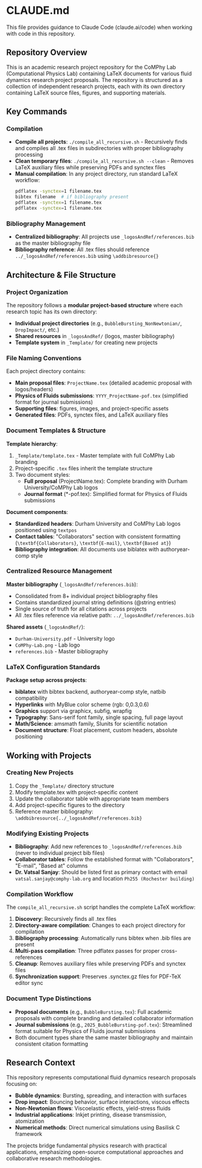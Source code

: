 # CLAUDE.md

This file provides guidance to Claude Code (claude.ai/code) when working with code in this repository.

## Repository Overview

This is an academic research project repository for the CoMPhy Lab (Computational Physics Lab) containing LaTeX documents for various fluid dynamics research project proposals. The repository is structured as a collection of independent research projects, each with its own directory containing LaTeX source files, figures, and supporting materials.

## Key Commands

### Compilation
- **Compile all projects**: `./compile_all_recursive.sh` - Recursively finds and compiles all .tex files in subdirectories with proper bibliography processing
- **Clean temporary files**: `./compile_all_recursive.sh --clean` - Removes LaTeX auxiliary files while preserving PDFs and synctex files
- **Manual compilation**: In any project directory, run standard LaTeX workflow:
  ```bash
  pdflatex -synctex=1 filename.tex
  bibtex filename  # if bibliography present
  pdflatex -synctex=1 filename.tex
  pdflatex -synctex=1 filename.tex
  ```

### Bibliography Management
- **Centralized bibliography**: All projects use `_logosAndRef/references.bib` as the master bibliography file
- **Bibliography reference**: All .tex files should reference `../_logosAndRef/references.bib` using `\addbibresource{}`

## Architecture & File Structure

### Project Organization
The repository follows a **modular project-based structure** where each research topic has its own directory:

- **Individual project directories** (e.g., `BubbleBursting_NonNewtonian/`, `DropImpact/`, etc.)
- **Shared resources** in `_logosAndRef/` (logos, master bibliography)
- **Template system** in `_Template/` for creating new projects

### File Naming Conventions
Each project directory contains:
- **Main proposal files**: `ProjectName.tex` (detailed academic proposal with logos/headers)
- **Physics of Fluids submissions**: `YYYY_ProjectName-pof.tex` (simplified format for journal submissions)
- **Supporting files**: figures, images, and project-specific assets
- **Generated files**: PDFs, synctex files, and LaTeX auxiliary files

### Document Templates & Structure

**Template hierarchy**:
1. `_Template/template.tex` - Master template with full CoMPhy Lab branding
2. Project-specific `.tex` files inherit the template structure
3. Two document styles:
   - **Full proposal** (ProjectName.tex): Complete branding with Durham University/CoMPhy Lab logos
   - **Journal format** (*-pof.tex): Simplified format for Physics of Fluids submissions

**Document components**:
- **Standardized headers**: Durham University and CoMPhy Lab logos positioned using `textpos`
- **Contact tables**: "Collaborators" section with consistent formatting (`\textbf{Collaborators}`, `\textbf{E-mail}`, `\textbf{Based at}`)
- **Bibliography integration**: All documents use biblatex with authoryear-comp style

### Centralized Resource Management

**Master bibliography** (`_logosAndRef/references.bib`):
- Consolidated from 8+ individual project bibliography files
- Contains standardized journal string definitions (@string entries)
- Single source of truth for all citations across projects
- All .tex files reference via relative path: `../_logosAndRef/references.bib`

**Shared assets** (`_logosAndRef/`):
- `Durham-University.pdf` - University logo
- `CoMPhy-Lab.png` - Lab logo  
- `references.bib` - Master bibliography

### LaTeX Configuration Standards

**Package setup across projects**:
- **biblatex** with bibtex backend, authoryear-comp style, natbib compatibility
- **Hyperlinks** with MyBlue color scheme (rgb: 0,0.3,0.6)
- **Graphics** support via graphicx, subfig, wrapfig
- **Typography**: Sans-serif font family, single spacing, full page layout
- **Math/Science**: amsmath family, SIunits for scientific notation
- **Document structure**: Float placement, custom headers, absolute positioning

## Working with Projects

### Creating New Projects
1. Copy the `_Template/` directory structure
2. Modify template.tex with project-specific content
3. Update the collaborator table with appropriate team members
4. Add project-specific figures to the directory
5. Reference master bibliography: `\addbibresource{../_logosAndRef/references.bib}`

### Modifying Existing Projects
- **Bibliography**: Add new references to `_logosAndRef/references.bib` (never to individual project bib files)
- **Collaborator tables**: Follow the established format with "Collaborators", "E-mail", "Based at" columns
- **Dr. Vatsal Sanjay**: Should be listed first as primary contact with email `vatsal.sanjay@comphy-lab.org` and location `Ph255 (Rochester building)`

### Compilation Workflow
The `compile_all_recursive.sh` script handles the complete LaTeX workflow:
1. **Discovery**: Recursively finds all .tex files
2. **Directory-aware compilation**: Changes to each project directory for compilation
3. **Bibliography processing**: Automatically runs bibtex when .bib files are present
4. **Multi-pass compilation**: Three pdflatex passes for proper cross-references
5. **Cleanup**: Removes auxiliary files while preserving PDFs and synctex files
6. **Synchronization support**: Preserves .synctex.gz files for PDF-TeX editor sync

### Document Type Distinctions
- **Proposal documents** (e.g., `BubbleBursting.tex`): Full academic proposals with complete branding and detailed collaborator information
- **Journal submissions** (e.g., `2025_BubbleBursting-pof.tex`): Streamlined format suitable for Physics of Fluids journal submissions
- Both document types share the same master bibliography and maintain consistent citation formatting

## Research Context

This repository represents computational fluid dynamics research proposals focusing on:
- **Bubble dynamics**: Bursting, spreading, and interaction with surfaces
- **Drop impact**: Bouncing behavior, surface interactions, viscous effects  
- **Non-Newtonian flows**: Viscoelastic effects, yield-stress fluids
- **Industrial applications**: Inkjet printing, disease transmission, atomization
- **Numerical methods**: Direct numerical simulations using Basilisk C framework

The projects bridge fundamental physics research with practical applications, emphasizing open-source computational approaches and collaborative research methodologies.